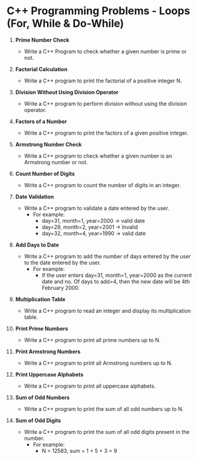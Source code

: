 # C++ Programming Problems - Loops (For, While & Do-While)

1. **Prime Number Check**
   - Write a C++ Program to check whether a given number is prime or not.

2. **Factorial Calculation**
   - Write a C++ program to print the factorial of a positive integer N.

3. **Division Without Using Division Operator**
   - Write a C++ program to perform division without using the division operator.

4. **Factors of a Number**
   - Write a C++ program to print the factors of a given positive integer.

5. **Armstrong Number Check**
   - Write a C++ program to check whether a given number is an Armstrong number or not.

6. **Count Number of Digits**
   - Write a C++ program to count the number of digits in an integer.

7. **Date Validation**
   - Write a C++ program to validate a date entered by the user.
     - For example:
       - day=31, month=1, year=2000 → valid date
       - day=29, month=2, year=2001 → Invalid
       - day=32, month=4, year=1990 → valid date

8. **Add Days to Date**
   - Write a C++ program to add the number of days entered by the user to the date entered by the user.
     - For example:
       - If the user enters day=31, month=1, year=2000 as the current date and no. Of days to add=4, then the new date will be 4th February 2000.

9. **Multiplication Table**
   - Write a C++ program to read an integer and display its multiplication table.

10. **Print Prime Numbers**
    - Write a C++ program to print all prime numbers up to N.

11. **Print Armstrong Numbers**
    - Write a C++ program to print all Armstrong numbers up to N.

12. **Print Uppercase Alphabets**
    - Write a C++ program to print all uppercase alphabets.

13. **Sum of Odd Numbers**
    - Write a C++ program to print the sum of all odd numbers up to N.

14. **Sum of Odd Digits**
    - Write a C++ program to print the sum of all odd digits present in the number.
      - For example: 
        - N = 12583, sum = 1 + 5 + 3 = 9
